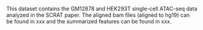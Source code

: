 This dataset contains the GM12878 and HEK293T single-cell ATAC-seq data analyzed in the SCRAT paper. The aligned bam files (aligned to hg19) can be found in xxx and the summarized features can be found in xxx.
